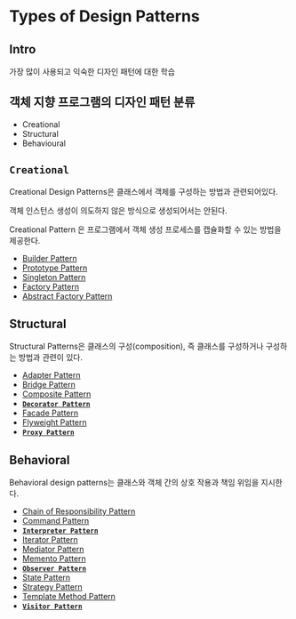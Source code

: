 # Types of Design Patterns

## Intro

가장 많이 사용되고 익숙한 디자인 패턴에 대한 학습

## 객체 지향 프로그램의 디자인 패턴 분류

* Creational
* Structural
* Behavioural

## **`Creational`**

Creational Design Patterns은 클래스에서 객체를 구성하는 방법과 관련되어있다.

객체 인스턴스 생성이 의도하지 않은 방식으로 생성되어서는 안된다.

Creational Pattern 은 프로그램에서 객체 생성 프로세스를 캡슐화할 수 있는 방법을 제공한다.

* [Builder Pattern](creational/_builder.md)
* [Prototype Pattern](creational/_prototype.md)
* [Singleton Pattern](creational/_singleton.md)
* [Factory Pattern](creational/_factory.md)
* [Abstract Factory Pattern](creational/_abstract_factory.md)

## Structural

Structural Patterns은 클래스의 구성\(composition\), 즉 클래스를 구성하거나 구성하는 방법과 관련이 있다.

* [Adapter Pattern](structural/_adapter.md)
* [Bridge Pattern](structural/_bridge.md)
* [Composite Pattern](structural/_composite.md)
* [**`Decorator Pattern`**](structural/_decorator.md)
* [Facade Pattern](structural/_facade.md)
* [Flyweight Pattern](structural/_flyweight.md)
* [**`Proxy Pattern`**](structural/_proxy.md)

## Behavioral

Behavioral design patterns는 클래스와 객체 간의 상호 작용과 책임 위임을 지시한다.

* [Chain of Responsibility Pattern](behavioral/_chain_of_responsibility.md)
* [Command Pattern](behavioral/_command.md)
* [**`Interpreter Pattern`**](behavioral/_interpreter.md)
* [Iterator Pattern](behavioral/_iterator.md)
* [Mediator Pattern](behavioral/_mediator.md)
* [Memento Pattern](behavioral/_memento.md)
* [**`Observer Pattern`**](behavioral/_observer.md)
* [State Pattern](behavioral/_state.md)
* [Strategy Pattern](behavioral/_strategy.md)
* [Template Method Pattern](behavioral/_template_method.md)
* [**`Visitor Pattern`**](behavioral/_visitor.md)
